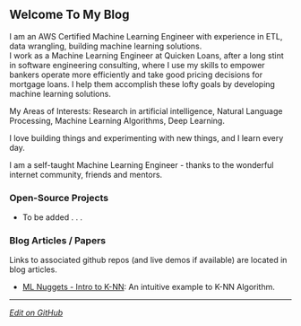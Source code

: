 ## Welcome To My Blog

I am an AWS Certified Machine Learning Engineer with experience in ETL, data wrangling, building machine learning solutions. <br/>
I work as a Machine Learning Engineer at Quicken Loans, after a long stint in software engineering consulting, where I use my skills to empower bankers operate more efficiently and take good pricing decisions for mortgage loans. I help them accomplish these lofty goals by developing machine learning solutions.

My Areas of Interests: Research in artificial intelligence, Natural Language Processing, Machine Learning Algorithms, Deep Learning.

I love building things and experimenting with new things, and I learn every day.

I am a self-taught Machine Learning Engineer - thanks to the wonderful internet community, friends and mentors.

### Open-Source Projects

- To be added . . .


### Blog Articles / Papers
Links to associated github repos (and live demos if available) are located in blog articles.

- [ML Nuggets - Intro to K-NN](https://venkatkollimarla.medium.com/machine-learning-nuggets-introduction-to-k-nn-algorithm-2bb6ddf3876b): An intuitive example to K-NN Algorithm.


---

_[Edit on GitHub](https://github.com/venkatkollimarla/venkatkollimarla.github.io)_
